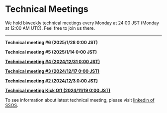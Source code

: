 # Technical Meetings

We hold biweekly technical meetings every Monday at 24:00 JST (Monday at 12:00 AM UTC). Feel free to join us there.

---------
**Technical meeting #6 (2025/1/28 0:00 JST)**

**Technical meeting #5 (2025/1/14 0:00 JST)**

**[Technical meeting #4 (2024/12/31 0:00 JST)](https://github.com/user-attachments/files/18295469/SSOS_Technical_Meeting_.4_20241230.pdf)**

**[Technical meeting #3 (2024/12/17 0:00 JST)](https://github.com/user-attachments/files/18265162/SSOS_Technical_Meeting_.3_20241216.pdf)**

**[Technical meeting #2 (2024/12/3 0:00 JST)](https://github.com/user-attachments/files/18270096/SSOS_Technical_Meeting_.2_20241202.pdf)**

**[Technical meeting Kick Off (2024/11/19 0:00 JST)](https://github.com/user-attachments/files/18265125/SSOS_Technical_Meeting_.1Kickoff_20241118.pdf)**

To see information about latest technical meeting, please visit [linkedin of SSOS](https://www.linkedin.com/company/space-station-os/).
